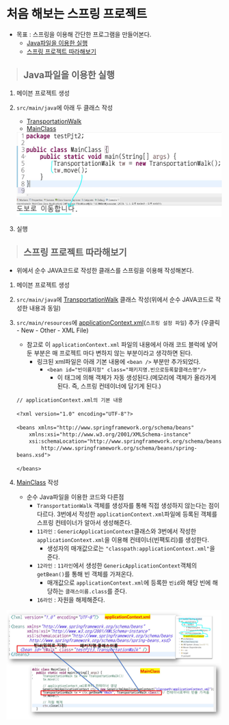 # 처음 해보는 스프링 프로젝트

+ 목표 : 스프링을 이용해 간단한 프로그램을 만들어본다.
    + [Java파일을 이용한 실행](https://github.com/journeytorainbow/Spring_study_note/blob/master/%EC%B2%98%EC%9D%8C_%ED%95%B4%EB%B3%B4%EB%8A%94_%EC%8A%A4%ED%94%84%EB%A7%81_%ED%94%84%EB%A1%9C%EC%A0%9D%ED%8A%B8/%EB%A9%94%EB%AA%A8.md#java%ED%8C%8C%EC%9D%BC%EC%9D%84-%EC%9D%B4%EC%9A%A9%ED%95%9C-%EC%8B%A4%ED%96%89)
    + [스프링 프로젝트 따라해보기](https://github.com/journeytorainbow/Spring_study_note/blob/master/%EC%B2%98%EC%9D%8C_%ED%95%B4%EB%B3%B4%EB%8A%94_%EC%8A%A4%ED%94%84%EB%A7%81_%ED%94%84%EB%A1%9C%EC%A0%9D%ED%8A%B8/%EB%A9%94%EB%AA%A8.md#%EC%8A%A4%ED%94%84%EB%A7%81-%ED%94%84%EB%A1%9C%EC%A0%9D%ED%8A%B8-%EB%94%B0%EB%9D%BC%ED%95%B4%EB%B3%B4%EA%B8%B0)

> ## Java파일을 이용한 실행

1. 메이븐 프로젝트 생성
2. `src/main/java`에 아래 두 클래스 작성
    + [TransportationWalk](https://github.com/journeytorainbow/Spring_study_note/blob/master/%EC%B2%98%EC%9D%8C_%ED%95%B4%EB%B3%B4%EB%8A%94_%EC%8A%A4%ED%94%84%EB%A7%81_%ED%94%84%EB%A1%9C%EC%A0%9D%ED%8A%B8/testPjt2/src/main/java/testPjt2/TransportationWalk.java)
    + [MainClass](https://github.com/journeytorainbow/Spring_study_note/blob/master/%EC%B2%98%EC%9D%8C_%ED%95%B4%EB%B3%B4%EB%8A%94_%EC%8A%A4%ED%94%84%EB%A7%81_%ED%94%84%EB%A1%9C%EC%A0%9D%ED%8A%B8/testPjt2/src/main/java/testPjt2/MainClass.java)

    <img src="https://github.com/journeytorainbow/Spring_study_note/blob/master/%EC%B2%98%EC%9D%8C_%ED%95%B4%EB%B3%B4%EB%8A%94_%EC%8A%A4%ED%94%84%EB%A7%81_%ED%94%84%EB%A1%9C%EC%A0%9D%ED%8A%B8/img/img1.JPG?raw=true">

3. 실행

> ## 스프링 프로젝트 따라해보기

+ 위에서 순수 JAVA코드로 작성한 클래스를 스프링을 이용해 작성해본다.

1. 메이븐 프로젝트 생성
2. `src/main/java`에 [TransportationWalk](https://github.com/journeytorainbow/Spring_study_note/blob/master/%EC%B2%98%EC%9D%8C_%ED%95%B4%EB%B3%B4%EB%8A%94_%EC%8A%A4%ED%94%84%EB%A7%81_%ED%94%84%EB%A1%9C%EC%A0%9D%ED%8A%B8/testPjt3/src/main/java/testPjt3/TransportationWalk.java) 클래스 작성(위에서 순수 JAVA코드로 작성한 내용과 동일)
3. `src/main/resources`에 [applicationContext.xml](https://github.com/journeytorainbow/Spring_study_note/blob/master/%EC%B2%98%EC%9D%8C_%ED%95%B4%EB%B3%B4%EB%8A%94_%EC%8A%A4%ED%94%84%EB%A7%81_%ED%94%84%EB%A1%9C%EC%A0%9D%ED%8A%B8/testPjt3/src/main/resources/applicationContext.xml)(`스프링 설정 파일`) 추가 (우클릭 - New - Other - XML File)
    + 참고로 이 `applicationContext.xml` 파일의 내용에서 아래 코드 블럭에 넣어둔 부분은 매 프로젝트 마다 변하지 않는 부분이라고 생각하면 된다.
        + 링크된 xml파일은 아래 기본 내용에 `<bean />` 부분만 추가되었다.
            + `<bean id="빈이름지정" class="패키지명.빈으로등록할클래스명"/>`
                + 이 태그에 의해 객체가 자동 생성된다.(메모리에 객체가 올라가게 된다. 즉, 스프링 컨테이너에 담기게 된다.) 

    ```
    // applicationContext.xml의 기본 내용

    <?xml version="1.0" encoding="UTF-8"?>

    <beans xmlns="http://www.springframework.org/schema/beans"
        xmlns:xsi="http://www.w3.org/2001/XMLSchema-instance"
        xsi:schemaLocation="http://www.springframework.org/schema/beans 
            http://www.springframework.org/schema/beans/spring-beans.xsd">

    </beans>
    ```

4. [MainClass](https://github.com/journeytorainbow/Spring_study_note/blob/master/%EC%B2%98%EC%9D%8C_%ED%95%B4%EB%B3%B4%EB%8A%94_%EC%8A%A4%ED%94%84%EB%A7%81_%ED%94%84%EB%A1%9C%EC%A0%9D%ED%8A%B8/testPjt3/src/main/java/testPjt3/MainClass.java) 작성
    + 순수 Java파일을 이용한 코드와 다른점
        + `TransportationWalk` 객체를 생성자를 통해 직접 생성하지 않는다는 점이 다르다. 3번에서 작성한 `applicationContext.xml`파일에 등록된 객체를 스프링 컨테이너가 알아서 생성해준다.
        + `11라인` : `GenericApplicationContext`클래스와 3번에서 작성한 `applicationContext.xml`을 이용해 컨테이너(빈팩토리)를 생성한다.
            + 생성자의 매개값으로는 `"classpath:applicationContext.xml"`을 준다.
        + `12라인` : `11라인`에서 생성한 `GenericApplicationContext`객체의 `getBean()`를 통해 빈 객체를 가져온다.
            + 매개값으로 `applicationContext.xml`에 등록한 `빈id`와 해당 빈에 해당하는 `클래스이름.class`를 준다.
        + `16라인` : 자원을 해제해준다.

<img src="https://github.com/journeytorainbow/Spring_study_note/blob/master/%EC%B2%98%EC%9D%8C_%ED%95%B4%EB%B3%B4%EB%8A%94_%EC%8A%A4%ED%94%84%EB%A7%81_%ED%94%84%EB%A1%9C%EC%A0%9D%ED%8A%B8/img/img2.JPG?raw=true">